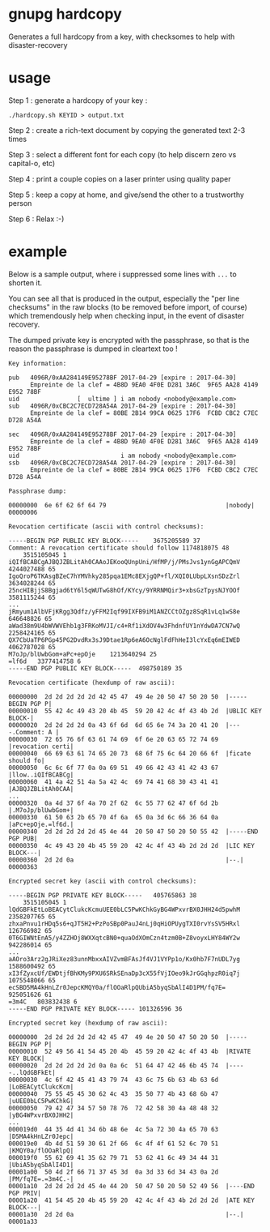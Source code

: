 # gnupg hardcopy

Generates a full hardcopy from a key, with checksomes to help with disaster-recovery

# usage

Step 1 : generate a hardcopy of your key :

	./hardcopy.sh KEYID > output.txt

Step 2 : create a rich-text document by copying the generated text 2-3 times

Step 3 : select a different font for each copy (to help discern zero vs capital-o, etc)

Step 4 : print a couple copies on a laser printer using quality paper

Step 5 : keep a copy at home, and give/send the other to a trustworthy person

Step 6 : Relax :-)

# example

Below is a sample output, where i suppressed some lines with `...` to shorten it.

You can see all that is produced in the output, especially the "per line checksums" in the raw blocks (to be removed before import, of course) which tremendously help when checking input, in the event of disaster recovery.

The dumped private key is encrypted with the passphrase, so that is the reason the passphrase is dumped in cleartext too !

	Key information:

	pub   4096R/0xAA284149E95278BF 2017-04-29 [expire : 2017-04-30]
	      Empreinte de la clef = 4B8D 9EA0 4F0E D281 3A6C  9F65 AA28 4149 E952 78BF
	uid                [  ultime ] i am nobody <nobody@example.com>
	sub   4096R/0xCBC2C7ECD728A54A 2017-04-29 [expire : 2017-04-30]
	      Empreinte de la clef = 80BE 2B14 99CA 0625 17F6  FCBD CBC2 C7EC D728 A54A

	sec   4096R/0xAA284149E95278BF 2017-04-29 [expire : 2017-04-30]
	      Empreinte de la clef = 4B8D 9EA0 4F0E D281 3A6C  9F65 AA28 4149 E952 78BF
	uid                            i am nobody <nobody@example.com>
	ssb   4096R/0xCBC2C7ECD728A54A 2017-04-29 [expire : 2017-04-30]
	      Empreinte de la clef = 80BE 2B14 99CA 0625 17F6  FCBD CBC2 C7EC D728 A54A

	Passphrase dump:

	00000000  6e 6f 62 6f 64 79                                 |nobody|
	00000006

	Revocation certificate (ascii with control checksums):

	-----BEGIN PGP PUBLIC KEY BLOCK-----	3675205589 37
	Comment: A revocation certificate should follow	1174818075 48
		3515105045 1
	iQIfBCABCgAJBQJZBLitAh0CAAoJEKooQUnpUni/HfMP/j/PMsJvs1ynGgAPCQmV	4244027488 65
	IgoQroP6TKAsgBZeC7hYMVhky285pqa1EMc8EXjgQP+fl/XQI0LUbpLXsnSDzZrl	3634028244 65
	25ncHIBjjS8Bgjad6tY6l5qWUTwG8hOf/KYcy/9YRRNMQir3+xbsGzTpysNJYOOf	3581115244 65
	...
	jRmyum1AlbVFjKRgg3Qdfz/yFFM2Iqf99IXFB9iM1ANZCCtOZgz8SqR1vLq1wS8e	646648826 65
	aWad38m9U4bWVWVEhb1g3FRKoMVJI/c4+Rf1iXdOV4w3FhdnfUY1nYdwDA7CN7wQ	2258424165 65
	QX7CbUaTP6PGp45PG2DvdRx3sJ9Dtae1Rp6eA6OcNglFdFhHeI3lcYxEq6mEIWED	4062787028 65
	M7oJp/blUwbGom+aPc+epOje	1213640294 25
	=lf6d	3377414758 6
	-----END PGP PUBLIC KEY BLOCK-----	498750189 35

	Revocation certificate (hexdump of raw ascii):

	00000000  2d 2d 2d 2d 2d 42 45 47  49 4e 20 50 47 50 20 50  |-----BEGIN PGP P|
	00000010  55 42 4c 49 43 20 4b 45  59 20 42 4c 4f 43 4b 2d  |UBLIC KEY BLOCK-|
	00000020  2d 2d 2d 2d 0a 43 6f 6d  6d 65 6e 74 3a 20 41 20  |----.Comment: A |
	00000030  72 65 76 6f 63 61 74 69  6f 6e 20 63 65 72 74 69  |revocation certi|
	00000040  66 69 63 61 74 65 20 73  68 6f 75 6c 64 20 66 6f  |ficate should fo|
	00000050  6c 6c 6f 77 0a 0a 69 51  49 66 42 43 41 42 43 67  |llow..iQIfBCABCg|
	00000060  41 4a 42 51 4a 5a 42 4c  69 74 41 68 30 43 41 41  |AJBQJZBLitAh0CAA|
	...
	00000320  0a 4d 37 6f 4a 70 2f 62  6c 55 77 62 47 6f 6d 2b  |.M7oJp/blUwbGom+|
	00000330  61 50 63 2b 65 70 4f 6a  65 0a 3d 6c 66 36 64 0a  |aPc+epOje.=lf6d.|
	00000340  2d 2d 2d 2d 2d 45 4e 44  20 50 47 50 20 50 55 42  |-----END PGP PUB|
	00000350  4c 49 43 20 4b 45 59 20  42 4c 4f 43 4b 2d 2d 2d  |LIC KEY BLOCK---|
	00000360  2d 2d 0a                                          |--.|
	00000363

	Encrypted secret key (ascii with control checksums):

	-----BEGIN PGP PRIVATE KEY BLOCK-----	405765863 38
		3515105045 1
	lQdGBFkEtLoBEACytClukcKcmuUEE0bLC5PwKChkGyBG4WPxvrBX0JHH24d5pwhM	2358207765 65
	zhxaPnvu1rHDq5s6+qJT5H2+PzPoSBp0PauJ4nLj0qHiOPUygTXI0rvYsSV5HRxl	126766982 65
	0T6GIWNtEnA5/y4ZZHOj8WXXqtcBN0+quaOdXOmCzn4tzm0B+Z8voyxLHY84WY2w	942286014 65
	...
	aAOro3Arz2gJRiXez83unnMbxxAIVZvmBFAsJf4VJ1VYPp1o/Kx0hb7F7nUDL7yg	1588600492 65
	xI3fZyxcUf/EWDtjfBhKMy9PXU6SRkSEnaDp3cX55fVjIOeo9kJrGGqhpzR0iq7j	1075548066 65
	ecSBD5MA4kHnLZr0JepcKMQY0a/flOOaRlpQUbiA5byqSbAlI4D1PM/fq7E=	925051626 61
	=3m4C	803832438 6
	-----END PGP PRIVATE KEY BLOCK-----	101326596 36

	Encrypted secret key (hexdump of raw ascii):

	00000000  2d 2d 2d 2d 2d 42 45 47  49 4e 20 50 47 50 20 50  |-----BEGIN PGP P|
	00000010  52 49 56 41 54 45 20 4b  45 59 20 42 4c 4f 43 4b  |RIVATE KEY BLOCK|
	00000020  2d 2d 2d 2d 2d 0a 0a 6c  51 64 47 42 46 6b 45 74  |-----..lQdGBFkEt|
	00000030  4c 6f 42 45 41 43 79 74  43 6c 75 6b 63 4b 63 6d  |LoBEACytClukcKcm|
	00000040  75 55 45 45 30 62 4c 43  35 50 77 4b 43 68 6b 47  |uUEE0bLC5PwKChkG|
	00000050  79 42 47 34 57 50 78 76  72 42 58 30 4a 48 48 32  |yBG4WPxvrBX0JHH2|
	...
	000019d0  44 35 4d 41 34 6b 48 6e  4c 5a 72 30 4a 65 70 63  |D5MA4kHnLZr0Jepc|
	000019e0  4b 4d 51 59 30 61 2f 66  6c 4f 4f 61 52 6c 70 51  |KMQY0a/flOOaRlpQ|
	000019f0  55 62 69 41 35 62 79 71  53 62 41 6c 49 34 44 31  |UbiA5byqSbAlI4D1|
	00001a00  50 4d 2f 66 71 37 45 3d  0a 3d 33 6d 34 43 0a 2d  |PM/fq7E=.=3m4C.-|
	00001a10  2d 2d 2d 2d 45 4e 44 20  50 47 50 20 50 52 49 56  |----END PGP PRIV|
	00001a20  41 54 45 20 4b 45 59 20  42 4c 4f 43 4b 2d 2d 2d  |ATE KEY BLOCK---|
	00001a30  2d 2d 0a                                          |--.|
	00001a33
